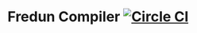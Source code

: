 # Fredun Compiler [![Circle CI](https://circleci.com/gh/fredun/compiler.svg?style=svg)](https://circleci.com/gh/fredun/compiler)
